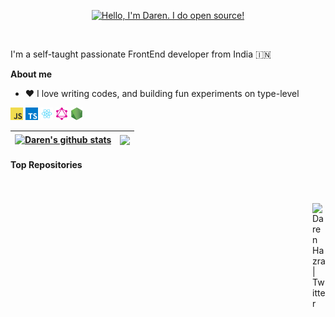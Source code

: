 <p align="center"><a href="https://DarenBobyMichael.github.io"><img width="80%" alt="Hello, I'm Daren. I do open source!" src="./assets/gh-readme-header.png" /></a></p>

<br />

I'm a self-taught passionate FrontEnd developer from India 🇮🇳

**About me**

- ❤️ I love writing codes, and building fun experiments on type-level


<code><img height="20" alt="javascript" src="https://raw.githubusercontent.com/github/explore/80688e429a7d4ef2fca1e82350fe8e3517d3494d/topics/javascript/javascript.png"></code>
<code><img height="20" alt="typescript" src="https://raw.githubusercontent.com/github/explore/80688e429a7d4ef2fca1e82350fe8e3517d3494d/topics/typescript/typescript.png"></code>
<code><img height="20" alt="react" src="https://raw.githubusercontent.com/github/explore/80688e429a7d4ef2fca1e82350fe8e3517d3494d/topics/react/react.png"></code>
<code><img height="20" alt="graphql" src="https://raw.githubusercontent.com/github/explore/5c058a388828bb5fde0bcafd4bc867b5bb3f26f3/topics/graphql/graphql.png"></code>
<code><img height="20" alt="nodejs" src="https://raw.githubusercontent.com/github/explore/80688e429a7d4ef2fca1e82350fe8e3517d3494d/topics/nodejs/nodejs.png"></code>    


| <a href="https://github.com/DarenBobyMichael/github-readme-stats"><img align="center" src="https://github-readme-stats.vercel.app/api?username=DarenBobyMichael&show_icons=true&include_all_commits=true&theme=buefy&hide_border=true" alt="Daren's github stats" /></a> | <a href="https://github.com/DarenBobyMichael/github-readme-stats"><img align="center" src="https://github-readme-stats.vercel.app/api/top-langs/?username=DarenBobyMichael&layout=compact&theme=buefy&hide_border=true" /></a> |
| ------------- | ------------- |

#### Top Repositories


<br />
<br />

<a href="https://twitter.com/darenmichael">
  <img align="right" alt="Daren Hazra | Twitter" width="21px" src="https://raw.githubusercontent.com/DarenBobyMichael/DarenBobyMichael/master/assets/twitter.svg" />
</a>
